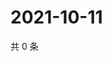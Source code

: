 # 2021-10-11

共 0 条

<!-- BEGIN WEIBO -->
<!-- 最后更新时间 Mon Oct 11 2021 13:00:33 GMT+0800 (China Standard Time) -->

<!-- END WEIBO -->
